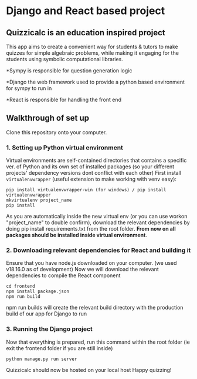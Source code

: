 # Django and React based project

## Quizzicalc is an education inspired project

This app aims to create a convenient way for students & tutors to make quizzes for simple algebraic problems, while making it engaging for the students using symbolic computational libraries.

*Sympy is responsible for question generation logic

*Django the web framework used to provide a python based environment for sympy to run in

*React is responsible for handling the front end 

## Walkthrough of set up

Clone this repository onto your computer.

### **1. Setting up Python virtual environment**

Virtual environments are self-contained directories that contains a specific ver. of Python and its own set of installed packages (so your different projects' dependency versions dont conflict with each other) First install `virtualenvwrapper` (useful extension to make working with venv easy):

```
pip install virtualenvwrapper-win (for windows) / pip install virtualenvwrapper
mkvirtualenv project_name
pip install
```

As you are automatically inside the new virtual env (or you can use workon "project_name" to double confirm), download the relevant dependencies by doing pip install requirements.txt from the root folder.
**From now on all packages should be installed inside virtual environment**.

### **2. Downloading relevant dependencies for React and building it**

Ensure that you have node.js downloaded on your computer. (we used v18.16.0 as of development)
Now we will download the relevant dependencies to compile the React component

```
cd frontend
npm install package.json
npm run build
```

npm run builds will create the relevant build directory with the production build of our app for Django to run

### **3. Running the Django project**

Now that everything is prepared, run this command within the root folder (ie exit the frontend folder if you are still inside)

```
python manage.py run server
```

Quizzicalc should now be hosted on your local host
Happy quizzing!
